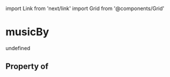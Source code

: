 import Link from 'next/link'
import Grid from '@components/Grid'

# musicBy

undefined

## Property of



